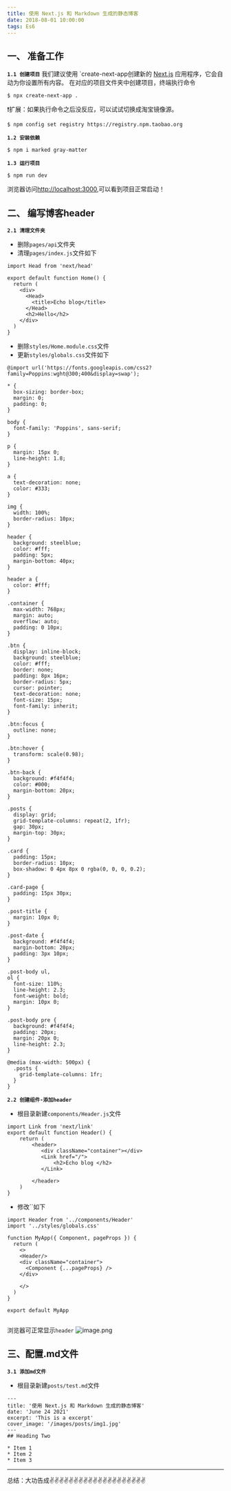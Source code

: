```yaml
---
title: 使用 Next.js 和 Markdown 生成的静态博客
date: 2018-08-01 10:00:00
tags: Es6
---
```


<meta name="referrer" content="no-referrer"/>

## 一、 准备工作

**`1.1 创建项目`** 
我们建议使用 `create-next-app创建新的 [Next.js](https://www.nextjs.cn/docs/getting-started) 应用程序，它会自动为你设置所有内容。
在对应的项目文件夹中创建项目，终端执行命令
```
$ npx create-next-app .
```
❗️扩展：如果执行命令之后没反应，可以试试切换成淘宝镜像源。
```
$ npm config set registry https://registry.npm.taobao.org
```
**`1.2 安装依赖`** 
```
$ npm i marked gray-matter
```
**`1.3 运行项目`**
```
$ npm run dev
``` 
浏览器访问[http://localhost:3000](http://localhost:3000),可以看到项目正常启动！

## 二、 编写博客header

**`2.1 清理文件夹`**

* 删除`pages/api`文件夹
* 清理`pages/index.js`文件如下
```
import Head from 'next/head'

export default function Home() {
  return (
    <div>
      <Head>
        <title>Echo blog</title>
      </Head>
      <h2>Hello</h2>
    </div>
  )
}
```
* 删除`styles/Home.module.css`文件
* 更新`styles/globals.css`文件如下
```
@import url('https://fonts.googleapis.com/css2?family=Poppins:wght@300;400&display=swap');

* {
  box-sizing: border-box;
  margin: 0;
  padding: 0;
}

body {
  font-family: 'Poppins', sans-serif;
}

p {
  margin: 15px 0;
  line-height: 1.8;
}

a {
  text-decoration: none;
  color: #333;
}

img {
  width: 100%;
  border-radius: 10px;
}

header {
  background: steelblue;
  color: #fff;
  padding: 5px;
  margin-bottom: 40px;
}

header a {
  color: #fff;
}

.container {
  max-width: 768px;
  margin: auto;
  overflow: auto;
  padding: 0 10px;
}

.btn {
  display: inline-block;
  background: steelblue;
  color: #fff;
  border: none;
  padding: 8px 16px;
  border-radius: 5px;
  cursor: pointer;
  text-decoration: none;
  font-size: 15px;
  font-family: inherit;
}

.btn:focus {
  outline: none;
}

.btn:hover {
  transform: scale(0.98);
}

.btn-back {
  background: #f4f4f4;
  color: #000;
  margin-bottom: 20px;
}

.posts {
  display: grid;
  grid-template-columns: repeat(2, 1fr);
  gap: 30px;
  margin-top: 30px;
}

.card {
  padding: 15px;
  border-radius: 10px;
  box-shadow: 0 4px 8px 0 rgba(0, 0, 0, 0.2);
}

.card-page {
  padding: 15px 30px;
}

.post-title {
  margin: 10px 0;
}

.post-date {
  background: #f4f4f4;
  margin-bottom: 20px;
  padding: 3px 10px;
}

.post-body ul,
ol {
  font-size: 110%;
  line-height: 2.3;
  font-weight: bold;
  margin: 10px 0;
}

.post-body pre {
  background: #f4f4f4;
  padding: 20px;
  margin: 20px 0;
  line-height: 2.3;
}

@media (max-width: 500px) {
  .posts {
    grid-template-columns: 1fr;
  }
}
```
**`2.2 创建组件-添加header`**
* 根目录新建`components/Header.js`文件
```
import Link from 'next/link'
export default function Header() {
    return (
        <header>
           <div className="container"></div>
           <Link href="/">
               <h2>Echo blog </h2>
           </Link>

        </header>
    )
}

```
* 修改``如下
```
import Header from '../components/Header'
import '../styles/globals.css'

function MyApp({ Component, pageProps }) {
  return (
    <>
    <Header/>
    <div className="container">
      <Component {...pageProps} />
    </div>
    
    </>
  )
}

export default MyApp


```
浏览器可正常显示`header`
![image.png](https://upload-images.jianshu.io/upload_images/11846892-db37b5fbed2409b2.png?imageMogr2/auto-orient/strip%7CimageView2/2/w/1240)
## 三、配置.md文件
**`3.1 添加md文件`**
* 根目录新建`posts/test.md`文件
```
---
title: '使用 Next.js 和 Markdown 生成的静态博客'
date: 'June 24 2021'
excerpt: 'This is a excerpt'
cover_image: '/images/posts/img1.jpg'
---
## Heading Two

* Item 1
* Item 2
* Item 3
```

---

总结：大功告成✌️✌️✌️✌️✌️✌️✌️✌️✌️✌️✌️✌️✌️✌️✌️✌️✌️✌️✌️✌️

